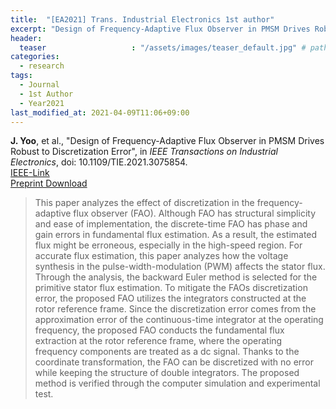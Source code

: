 ```yaml
---
title:  "[EA2021] Trans. Industrial Electronics 1st author"
excerpt: "Design of Frequency-Adaptive Flux Observer in PMSM Drives Robust to Discretization Error."
header:
  teaser                   : "/assets/images/teaser_default.jpg" # path of fallback teaser image, e.g. "/assets/images/500x300.png"
categories:
  - research
tags:
  - Journal
  - 1st Author
  - Year2021
last_modified_at: 2021-04-09T11:06+09:00
---
```


**J. Yoo**, et al., "Design of Frequency-Adaptive Flux Observer in PMSM Drives Robust to Discretization Error", in *IEEE Transactions on Industrial Electronics*, 
doi: 10.1109/TIE.2021.3075854.  
[IEEE-Link](https://ieeexplore.ieee.org/document/9422182)  
[Preprint Download](/assets/papers/TIE2021_AcceptedVersion.pdf)  
  
  
  
>This paper analyzes the effect of discretization in the frequency-adaptive flux observer (FAO). Although FAO has structural simplicity and ease of implementation, the discrete-time FAO has phase and gain errors in fundamental flux estimation. As a result, the estimated flux might be erroneous, especially in the high-speed region. For accurate flux estimation, this paper analyzes how the voltage synthesis in the pulse-width-modulation (PWM) affects the stator flux. Through the analysis, the backward Euler method is selected for the primitive stator flux estimation. To mitigate the FAOs discretization error, the proposed FAO utilizes the integrators constructed at the rotor reference frame. Since the discretization error comes from the approximation error of the continuous-time integrator at the operating frequency, the proposed FAO conducts the fundamental flux extraction at the rotor reference frame, where the operating frequency components are treated as a dc signal. Thanks to the coordinate transformation, the FAO can be discretized with no error while keeping the structure of double integrators. The proposed method is verified through the computer simulation and experimental test.
